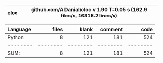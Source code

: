 cloc|github.com/AlDanial/cloc v 1.90  T=0.05 s (162.9 files/s, 16815.2 lines/s)
--- | ---

Language|files|blank|comment|code
:-------|-------:|-------:|-------:|-------:
Python|8|121|181|524
--------|--------|--------|--------|--------
SUM:|8|121|181|524
